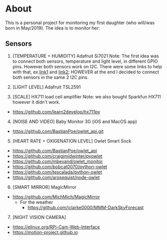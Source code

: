 # About
This is a personal project for monitoring my first daughter (who will/was born in May/2019). The idea is to monitor her:

## Sensors
1. [TEMPERATURE + HUMIDITY] Adafruit Si7021
Note: The first idea was to connect both sensors, temperature and light level, in different GPIO pins. However both sensors work on I2C. There were some links to help with that, ex.[link1](https://www.instructables.com/id/Raspberry-PI-Multiple-I2c-Devices/) and [link2](https://docs.pycom.io/firmwareapi/pycom/machine/i2c.html); HOWEVER at the end I decided to connect both sensors in the same 2 I2C pins.

2. [LIGHT LEVEL] Adafruit TSL2591

3. [SCALE] HX711 load cell amplifier
Note: we also bought Sparkfun HX711 however it didn't work.
- https://github.com/learn2develop/hx711py

4. [NOISE AND VIDEO] Baby Monitor 3G (iOS and MacOS app)
- https://github.com/BastianPoe/owlet_api.git

5. [HEART RATE + OXIGENATION LEVEL] Owlet Smart Sock
- https://github.com/BastianPoe/owlet_api
- https://github.com/craigjmidwinter/pyowlet
- https://github.com/mbevand/owlet_monitor
- https://github.com/bobcat0070/python-owlet
- https://github.com/tescalada/python-owlet 
- https://github.com/arosequist/node-owlet

6. [SMART MIRROR] MagicMirror
- https://github.com/MichMich/MagicMirror
  - For the weather
    - https://github.com/jclarke0000/MMM-DarkSkyForecast

7. [NIGHT VISION CAMERA] 
- https://elinux.org/RPi-Cam-Web-Interface
- https://motion-project.github.io

  
